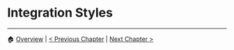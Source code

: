 # Integration Styles

---

🏠 [Overview](../README.md) | [< Previous Chapter](./motivation.md) | [Next Chapter >](./exchange-formats.md)
